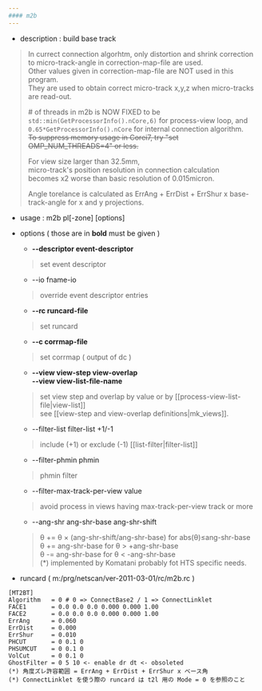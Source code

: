 ```yaml
---
#### m2b
---
```


+ description : build base track  
>   
> In currect connection algorhtm, only distortion and shrink correction to micro-track-angle in correction-map-file are used.  
> Other values given in correction-map-file are NOT used in this program.  
> They are used to obtain correct micro-track x,y,z when micro-tracks are read-out.  
>   
> \# of threads in m2b is NOW FIXED to be  
> `std::min(GetProcessorInfo().nCore,6)` for process-view loop, and  
> `0.65*GetProcessorInfo().nCore` for internal connection algorithm.  
> ~~To suppress memory usage in Corei7, try "set OMP_NUM_THREADS=4" or less.~~  
>   
> For view size larger than 32.5mm,  
> micro-track's position resolution in connection calculation  
> becomes x2 worse than basic resolution of 0.015micron.  
>
> Angle torelance is calculated as ErrAng + ErrDist + ErrShur x base-track-angle for x and y projections.  
>

+ usage : m2b pl[-zone] [options]
+ options ( those are in **bold** must be given )
  - **--descriptor event-descriptor**
  > set event descriptor  

  - --io fname-io
  > override event descriptor entries  

  - **--rc runcard-file**
  > set runcard  

  - **--c corrmap-file**
  > set corrmap ( output of dc )  

  - **--view view-step view-overlap**  
    **--view view-list-file-name**  
  > set view step and overlap by value or by [[process-view-list-file|view-list]]  
  > see [[view-step and view-overlap definitions|mk_views]].  

  - --filter-list filter-list +1/-1
  > include (+1) or exclude (-1) [[list-filter|filter-list]]  

  - --filter-phmin phmin
  > phmin filter  

  - --filter-max-track-per-view value
  > avoid process in views having max-track-per-view track or more  

  - --ang-shr ang-shr-base ang-shr-shift
  > &theta; += &theta; &times; (ang-shr-shift/ang-shr-base) for abs(&theta;)≤ang-shr-base  
  > &theta; += ang-shr-base for &theta; > +ang-shr-base  
  > &theta; -= ang-shr-base for &theta; < -ang-shr-base  
  > (*) implemented by Komatani probably fot HTS specific needs.  

+ runcard ( m:/prg/netscan/ver-2011-03-01/rc/m2b.rc )
```
[MT2BT]
Algorithm   = 0 # 0 => ConnectBase2 / 1 => ConnectLinklet
FACE1       = 0.0 0.0 0.0 0.000 0.000 1.00
FACE2       = 0.0 0.0 0.0 0.000 0.000 1.00
ErrAng      = 0.060
ErrDist     = 0.000
ErrShur     = 0.010
PHCUT       = 0 0.1 0
PHSUMCUT    = 0 0.1 0
VolCut      = 0 0.1 0
GhostFilter = 0 5 10 <- enable dr dt <- obsoleted
(*) 角度ズレ許容範囲 = ErrAng + ErrDist + ErrShur x ベース角
(*) ConnectLinklet を使う際の runcard は t2l 用の Mode = 0 を参照のこと
```
